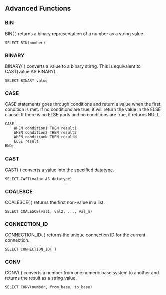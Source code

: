 ## Advanced Functions

### BIN
BIN( ) returns a binary representation of a number as a string value.
```
SELECT BIN(number)
```
### BINARY
BINARY( ) converts a value to a binary stirng. This is equivalent to CAST(value AS BINARY).
```
SELECT BINARY value
```
### CASE
CASE statements goes through conditions and return a value when the first condition is met. If no conditions
are true, it will return the value in the ELSE clause. If there is no ELSE parts and no conditions are true,
it returns NULL.
```
CASE
    WHEN condition1 THEN result1
    WHEN condition2 THEN result2
    WHEN conditionN THEN resultN
    ELSE result
END;
```
### CAST
CAST( ) converts a value into the specified datatype.
```
SELECT CAST(value AS datatype)
```
### COALESCE
COALESCE( ) returns the first non-value in a list.
```
SELECT COALESCE(val1, val2, ..., val_n)
```
### CONNECTION_ID
CONNECTION_ID( ) returns the unique connection ID for the current connection.
```
SELECT CONNECTION_ID( )
```
### CONV
CONV( ) converts a number from one numeric base system to another and returns the result as a string value.
```
SELECT CONV(number, from_base, to_base)
```
